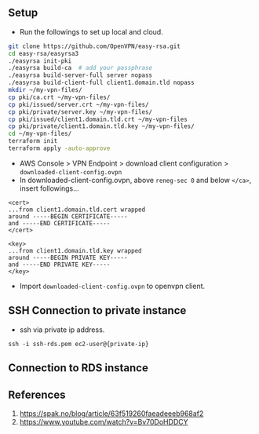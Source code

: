 ## Setup
- Run the followings to set up local and cloud.
```bash
git clone https://github.com/OpenVPN/easy-rsa.git
cd easy-rsa/easyrsa3
./easyrsa init-pki
./easyrsa build-ca  # add your passphrase
./easyrsa build-server-full server nopass
./easyrsa build-client-full client1.domain.tld nopass
mkdir ~/my-vpn-files/
cp pki/ca.crt ~/my-vpn-files/
cp pki/issued/server.crt ~/my-vpn-files/
cp pki/private/server.key ~/my-vpn-files/
cp pki/issued/client1.domain.tld.crt ~/my-vpn-files
cp pki/private/client1.domain.tld.key ~/my-vpn-files/
cd ~/my-vpn-files/
terraform init
terraform apply -auto-approve
```
- AWS Console > VPN Endpoint > download client configuration > `downloaded-client-config.ovpn`
- In downloaded-client-config.ovpn, above `reneg-sec 0` and below `</ca>`, insert followings...
```
<cert>
...from client1.domain.tld.cert wrapped
around -----BEGIN CERTIFICATE-----
and -----END CERTIFICATE-----
</cert>

<key>
...from client1.domain.tld.key wrapped
around -----BEGIN PRIVATE KEY-----
and -----END PRIVATE KEY-----
</key>
```
- Import `downloaded-client-config.ovpn` to openvpn client.

## SSH Connection to private instance
- ssh via private ip address.
```
ssh -i ssh-rds.pem ec2-user@{private-ip}
```

## Connection to RDS instance



## References
1. https://spak.no/blog/article/63f519260faeadeeeb968af2
2. https://www.youtube.com/watch?v=Bv70DoHDDCY
